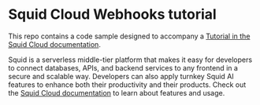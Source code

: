 # Squid Cloud Webhooks tutorial

This repo contains a code sample designed to accompany a [Tutorial in the Squid Cloud documentation](https://docs.squid.cloud/docs/tutorials/stripe-webhooks).

Squid is a serverless middle-tier platform that makes it easy for developers to connect databases, APIs, and backend services to any frontend in a secure and scalable way. Developers can also apply turnkey Squid AI features to enhance both their productivity and their products. Check out the [Squid Cloud documentation](https://docs.squid.cloud/docs/getting-started) to learn about features and usage.

